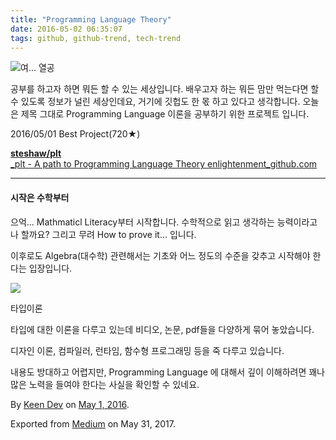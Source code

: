 ```yaml
---
title: "Programming Language Theory"
date: 2016-05-02 06:35:07
tags: github, github-trend, tech-trend 
---
```



![][image0]여... 열공

공부를 하고자 하면 뭐든 할 수 있는 세상입니다. 배우고자 하는 뭐든 맘만 먹는다면 할 수 있도록 정보가 널린 세상인데요, 거기에 깃헙도 한 몫 하고 있다고 생각합니다. 오늘은 제목 그대로 Programming Language 이론을 공부하기 위한 프로젝트 입니다.

2016/05/01 Best Project(720★)

[**steshaw/plt**  
_plt - A path to Programming Language Theory enlightenment_github.com][anchor0][][anchor1]

---

#### 시작은 수학부터

으억... Mathmaticl Literacy부터 시작합니다. 수학적으로 읽고 생각하는 능력이라고나 할까요? 그리고 무려 How to prove it... 입니다.

이후로도 Algebra(대수학) 관련해서는 기초와 어느 정도의 수준을 갖추고 시작해야 한다는 입장입니다.

![][image1]

타입이론

타입에 대한 이론을 다루고 있는데 비디오, 논문, pdf들을 다양하게 묶어 놓았습니다.

디자인 이론, 컴파일러, 런타임, 함수형 프로그래밍 등을 죽 다루고 있습니다.

내용도 방대하고 어렵지만, Programming Language 에 대해서 깊이 이해하려면 꽤나 많은 노력을 들여야 한다는 사실을 확인할 수 있네요.

By [Keen Dev][anchor2] on [May 1, 2016][anchor3].

Exported from [Medium][anchor4] on May 31, 2017\.


[anchor0]: https://github.com/steshaw/plt "https://github.com/steshaw/plt"
[anchor1]: https://github.com/steshaw/plt
[anchor2]: https://medium.com/@keendev
[anchor3]: https://medium.com/p/54ed96db2bd9
[anchor4]: https://medium.com


[image0]: /images/1*5jT5aN6kzmkH3Ae5Q2sHuA.png
[image1]: /images/1*omG0ti_0WocSUT2st9Q-sA.pn